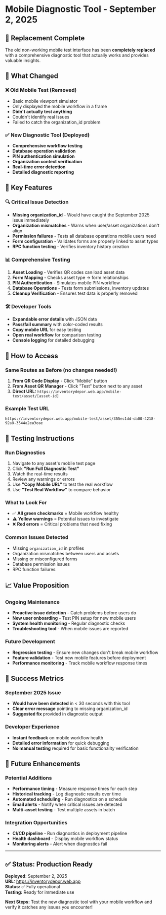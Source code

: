 # Mobile Diagnostic Tool - September 2, 2025

## 🎉 **Replacement Complete**

The old non-working mobile test interface has been **completely replaced** with a comprehensive diagnostic tool that actually works and provides valuable insights.

## 🔄 **What Changed**

### ❌ **Old Mobile Test (Removed)**
- Basic mobile viewport simulator
- Only displayed the mobile workflow in a frame
- **Didn't actually test anything**
- Couldn't identify real issues
- Failed to catch the organization_id problem

### ✅ **New Diagnostic Tool (Deployed)**
- **Comprehensive workflow testing**
- **Database operation validation**
- **PIN authentication simulation**
- **Organization context verification**
- **Real-time error detection**
- **Detailed diagnostic reporting**

## 🚀 **Key Features**

### 🔍 **Critical Issue Detection**
- **Missing organization_id** - Would have caught the September 2025 issue immediately
- **Organization mismatches** - Warns when user/asset organizations don't align
- **Permission failures** - Tests all database operations mobile users need
- **Form configuration** - Validates forms are properly linked to asset types
- **RPC function testing** - Verifies inventory history creation

### 📊 **Comprehensive Testing**
1. **Asset Loading** - Verifies QR codes can load asset data
2. **Form Mapping** - Checks asset type → form relationships
3. **PIN Authentication** - Simulates mobile PIN workflow
4. **Database Operations** - Tests form submissions, inventory updates
5. **Cleanup Verification** - Ensures test data is properly removed

### 🛠️ **Developer Tools**
- **Expandable error details** with JSON data
- **Pass/fail summary** with color-coded results
- **Copy mobile URL** for easy testing
- **Open real workflow** for comparison testing
- **Console logging** for detailed debugging

## 📍 **How to Access**

### **Same Routes as Before** (no changes needed!)
1. **From QR Code Display** - Click "Mobile" button
2. **From Asset QR Manager** - Click "Test" button next to any asset
3. **Direct URL:** `https://inventorydepor.web.app/mobile-test/asset/[asset-id]`

### **Example Test URL**
```
https://inventorydepor.web.app/mobile-test/asset/355ec1dd-da00-4218-92a8-3544a2ea3eae
```

## 🧪 **Testing Instructions**

### **Run Diagnostics**
1. Navigate to any asset's mobile test page
2. Click **"Run Full Diagnostic Test"**
3. Watch the real-time results
4. Review any warnings or errors
5. Use **"Copy Mobile URL"** to test the real workflow
6. Use **"Test Real Workflow"** to compare behavior

### **What to Look For**
- ✅ **All green checkmarks** = Mobile workflow healthy
- ⚠️ **Yellow warnings** = Potential issues to investigate
- ❌ **Red errors** = Critical problems that need fixing

### **Common Issues Detected**
- Missing `organization_id` in profiles
- Organization mismatches between users and assets
- Missing or misconfigured forms
- Database permission issues
- RPC function failures

## 📈 **Value Proposition**

### **Ongoing Maintenance**
- **Proactive issue detection** - Catch problems before users do
- **New user onboarding** - Test PIN setup for new mobile users
- **System health monitoring** - Regular diagnostic checks
- **Troubleshooting tool** - When mobile issues are reported

### **Future Development**
- **Regression testing** - Ensure new changes don't break mobile workflow
- **Feature validation** - Test new mobile features before deployment
- **Performance monitoring** - Track mobile workflow response times

## 🎯 **Success Metrics**

### **September 2025 Issue**
- **Would have been detected** in < 30 seconds with this tool
- **Clear error message** pointing to missing organization_id
- **Suggested fix** provided in diagnostic output

### **Developer Experience**
- **Instant feedback** on mobile workflow health
- **Detailed error information** for quick debugging
- **No manual testing** required for basic functionality verification

## 🔮 **Future Enhancements**

### **Potential Additions**
- **Performance timing** - Measure response times for each step
- **Historical tracking** - Log diagnostic results over time
- **Automated scheduling** - Run diagnostics on a schedule
- **Email alerts** - Notify when critical issues are detected
- **Multi-asset testing** - Test multiple assets in batch

### **Integration Opportunities**
- **CI/CD pipeline** - Run diagnostics in deployment pipeline
- **Health dashboard** - Display mobile workflow status
- **Monitoring alerts** - Alert when diagnostics fail

---

## ✅ **Status: Production Ready**

**Deployed:** September 2, 2025  
**URL:** https://inventorydepor.web.app  
**Status:** ✅ Fully operational  
**Testing:** Ready for immediate use  

**Next Steps:** Test the new diagnostic tool with your mobile workflow and verify it catches any issues you encounter!
